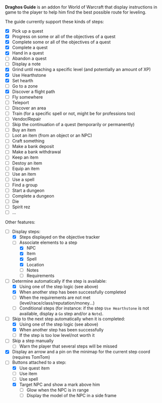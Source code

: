 **Draghos Guide** is an addon for World of Warcraft that display instructions in game to the player to help him find the best possible route for leveling.

The guide currently support these kinds of steps:

- [x] Pick up a quest
- [x] Progress on some or all of the objectives of a quest
- [x] Complete some or all of the objectives of a quest
- [x] Complete a quest
- [x] Hand in a quest
- [ ] Abandon a quest
- [ ] Display a note
- [x] Grind until reaching a specific level (and potentially an amount of XP)
- [x] Use Hearthstone
- [x] Set hearth
- [ ] Go to a zone
- [x] Discover a flight path
- [ ] Fly somewhere
- [ ] Teleport
- [ ] Discover an area
- [ ] Train (for a specific spell or not, might be for professions too)
- [ ] Vendor/Repair
- [ ] Skip the continuation of a quest (temporarily or permanently)
- [ ] Buy an item
- [ ] Loot an item (from an object or an NPC)
- [ ] Craft something
- [ ] Make a bank deposit
- [ ] Make a bank withdrawal
- [ ] Keep an item
- [ ] Destoy an item
- [ ] Equip an item
- [ ] Use an item
- [ ] Use a spell
- [ ] Find a group
- [ ] Start a dungeon
- [ ] Complete a dungeon
- [ ] Die
- [ ] Spirit rez
- [ ] ...

Other features:

- [ ] Display steps:
  - [x] Steps displayed on the objective tracker
  - [ ] Associate elements to a step
    - [x] NPC
    - [x] Item
    - [x] Spell
    - [x] Location
    - [ ] Notes
    - [ ] Requirements
- [ ] Determine automatically if the step is available:
  - [x] Using one of the step logic (see above)
  - [x] When another step has been successfully completed
  - [ ] When the requirements are not met (level/race/class/reputation/money...)
  - [ ] Conditional steps (for instance: if the step `Use Hearthstone` is not available, display a `Go` step and/or a `Note`).
- [ ] Skip to the next step automatically when it is completed:
  - [x] Using one of the step logic (see above)
  - [x] When another step has been successfully
  - [ ] If the step is too low level/not worth it
- [ ] Skip a step manually
  - [ ] Warn the player that several steps will be missed
- [x] Display an arrow and a pin on the minimap for the current step coord (requires TomTom)
- [ ] Buttons attached to a step:
  - [x] Use quest item
  - [ ] Use item
  - [ ] Use spell
  - [x] Target NPC and show a mark above him
    - [ ] Glow when the NPC is in range
    - [ ] Display the model of the NPC in a side frame
